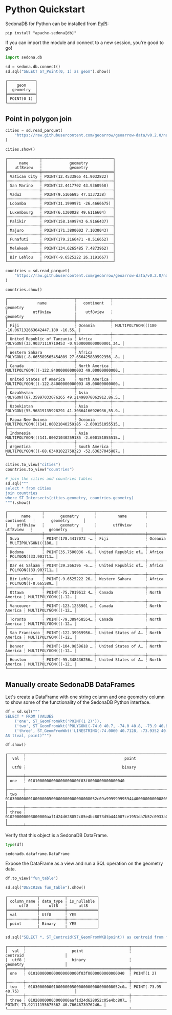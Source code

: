<!---
  Licensed to the Apache Software Foundation (ASF) under one
  or more contributor license agreements.  See the NOTICE file
  distributed with this work for additional information
  regarding copyright ownership.  The ASF licenses this file
  to you under the Apache License, Version 2.0 (the
  "License"); you may not use this file except in compliance
  with the License.  You may obtain a copy of the License at

    http://www.apache.org/licenses/LICENSE-2.0

  Unless required by applicable law or agreed to in writing,
  software distributed under the License is distributed on an
  "AS IS" BASIS, WITHOUT WARRANTIES OR CONDITIONS OF ANY
  KIND, either express or implied.  See the License for the
  specific language governing permissions and limitations
  under the License.
-->

# Python Quickstart

SedonaDB for Python can be installed from [PyPI](https://pypi.org):

```shell
pip install "apache-sedona[db]"
```

If you can import the module and connect to a new session, you're good to go!


```python
import sedona.db

sd = sedona.db.connect()
sd.sql("SELECT ST_Point(0, 1) as geom").show()
```

    ┌────────────┐
    │    geom    │
    │  geometry  │
    ╞════════════╡
    │ POINT(0 1) │
    └────────────┘


## Point in polygon join


```python
cities = sd.read_parquet(
    "https://raw.githubusercontent.com/geoarrow/geoarrow-data/v0.2.0/natural-earth/files/natural-earth_cities_geo.parquet"
)
```


```python
cities.show()
```

    ┌──────────────┬───────────────────────────────┐
    │     name     ┆            geometry           │
    │   utf8view   ┆            geometry           │
    ╞══════════════╪═══════════════════════════════╡
    │ Vatican City ┆ POINT(12.4533865 41.9032822)  │
    ├╌╌╌╌╌╌╌╌╌╌╌╌╌╌┼╌╌╌╌╌╌╌╌╌╌╌╌╌╌╌╌╌╌╌╌╌╌╌╌╌╌╌╌╌╌╌┤
    │ San Marino   ┆ POINT(12.4417702 43.9360958)  │
    ├╌╌╌╌╌╌╌╌╌╌╌╌╌╌┼╌╌╌╌╌╌╌╌╌╌╌╌╌╌╌╌╌╌╌╌╌╌╌╌╌╌╌╌╌╌╌┤
    │ Vaduz        ┆ POINT(9.5166695 47.1337238)   │
    ├╌╌╌╌╌╌╌╌╌╌╌╌╌╌┼╌╌╌╌╌╌╌╌╌╌╌╌╌╌╌╌╌╌╌╌╌╌╌╌╌╌╌╌╌╌╌┤
    │ Lobamba      ┆ POINT(31.1999971 -26.4666675) │
    ├╌╌╌╌╌╌╌╌╌╌╌╌╌╌┼╌╌╌╌╌╌╌╌╌╌╌╌╌╌╌╌╌╌╌╌╌╌╌╌╌╌╌╌╌╌╌┤
    │ Luxembourg   ┆ POINT(6.1300028 49.6116604)   │
    ├╌╌╌╌╌╌╌╌╌╌╌╌╌╌┼╌╌╌╌╌╌╌╌╌╌╌╌╌╌╌╌╌╌╌╌╌╌╌╌╌╌╌╌╌╌╌┤
    │ Palikir      ┆ POINT(158.1499743 6.9166437)  │
    ├╌╌╌╌╌╌╌╌╌╌╌╌╌╌┼╌╌╌╌╌╌╌╌╌╌╌╌╌╌╌╌╌╌╌╌╌╌╌╌╌╌╌╌╌╌╌┤
    │ Majuro       ┆ POINT(171.3800002 7.1030043)  │
    ├╌╌╌╌╌╌╌╌╌╌╌╌╌╌┼╌╌╌╌╌╌╌╌╌╌╌╌╌╌╌╌╌╌╌╌╌╌╌╌╌╌╌╌╌╌╌┤
    │ Funafuti     ┆ POINT(179.2166471 -8.516652)  │
    ├╌╌╌╌╌╌╌╌╌╌╌╌╌╌┼╌╌╌╌╌╌╌╌╌╌╌╌╌╌╌╌╌╌╌╌╌╌╌╌╌╌╌╌╌╌╌┤
    │ Melekeok     ┆ POINT(134.6265485 7.4873962)  │
    ├╌╌╌╌╌╌╌╌╌╌╌╌╌╌┼╌╌╌╌╌╌╌╌╌╌╌╌╌╌╌╌╌╌╌╌╌╌╌╌╌╌╌╌╌╌╌┤
    │ Bir Lehlou   ┆ POINT(-9.6525222 26.1191667)  │
    └──────────────┴───────────────────────────────┘



```python
countries = sd.read_parquet(
    "https://raw.githubusercontent.com/geoarrow/geoarrow-data/v0.2.0/natural-earth/files/natural-earth_countries_geo.parquet"
)
```


```python
countries.show()
```

    ┌─────────────────────────────┬───────────────┬────────────────────────────────────────────────────┐
    │             name            ┆   continent   ┆                      geometry                      │
    │           utf8view          ┆    utf8view   ┆                      geometry                      │
    ╞═════════════════════════════╪═══════════════╪════════════════════════════════════════════════════╡
    │ Fiji                        ┆ Oceania       ┆ MULTIPOLYGON(((180 -16.067132663642447,180 -16.55… │
    ├╌╌╌╌╌╌╌╌╌╌╌╌╌╌╌╌╌╌╌╌╌╌╌╌╌╌╌╌╌┼╌╌╌╌╌╌╌╌╌╌╌╌╌╌╌┼╌╌╌╌╌╌╌╌╌╌╌╌╌╌╌╌╌╌╌╌╌╌╌╌╌╌╌╌╌╌╌╌╌╌╌╌╌╌╌╌╌╌╌╌╌╌╌╌╌╌╌╌┤
    │ United Republic of Tanzania ┆ Africa        ┆ POLYGON((33.90371119710453 -0.9500000000000001,34… │
    ├╌╌╌╌╌╌╌╌╌╌╌╌╌╌╌╌╌╌╌╌╌╌╌╌╌╌╌╌╌┼╌╌╌╌╌╌╌╌╌╌╌╌╌╌╌┼╌╌╌╌╌╌╌╌╌╌╌╌╌╌╌╌╌╌╌╌╌╌╌╌╌╌╌╌╌╌╌╌╌╌╌╌╌╌╌╌╌╌╌╌╌╌╌╌╌╌╌╌┤
    │ Western Sahara              ┆ Africa        ┆ POLYGON((-8.665589565454809 27.656425889592356,-8… │
    ├╌╌╌╌╌╌╌╌╌╌╌╌╌╌╌╌╌╌╌╌╌╌╌╌╌╌╌╌╌┼╌╌╌╌╌╌╌╌╌╌╌╌╌╌╌┼╌╌╌╌╌╌╌╌╌╌╌╌╌╌╌╌╌╌╌╌╌╌╌╌╌╌╌╌╌╌╌╌╌╌╌╌╌╌╌╌╌╌╌╌╌╌╌╌╌╌╌╌┤
    │ Canada                      ┆ North America ┆ MULTIPOLYGON(((-122.84000000000003 49.00000000000… │
    ├╌╌╌╌╌╌╌╌╌╌╌╌╌╌╌╌╌╌╌╌╌╌╌╌╌╌╌╌╌┼╌╌╌╌╌╌╌╌╌╌╌╌╌╌╌┼╌╌╌╌╌╌╌╌╌╌╌╌╌╌╌╌╌╌╌╌╌╌╌╌╌╌╌╌╌╌╌╌╌╌╌╌╌╌╌╌╌╌╌╌╌╌╌╌╌╌╌╌┤
    │ United States of America    ┆ North America ┆ MULTIPOLYGON(((-122.84000000000003 49.00000000000… │
    ├╌╌╌╌╌╌╌╌╌╌╌╌╌╌╌╌╌╌╌╌╌╌╌╌╌╌╌╌╌┼╌╌╌╌╌╌╌╌╌╌╌╌╌╌╌┼╌╌╌╌╌╌╌╌╌╌╌╌╌╌╌╌╌╌╌╌╌╌╌╌╌╌╌╌╌╌╌╌╌╌╌╌╌╌╌╌╌╌╌╌╌╌╌╌╌╌╌╌┤
    │ Kazakhstan                  ┆ Asia          ┆ POLYGON((87.35997033076265 49.21498078062912,86.5… │
    ├╌╌╌╌╌╌╌╌╌╌╌╌╌╌╌╌╌╌╌╌╌╌╌╌╌╌╌╌╌┼╌╌╌╌╌╌╌╌╌╌╌╌╌╌╌┼╌╌╌╌╌╌╌╌╌╌╌╌╌╌╌╌╌╌╌╌╌╌╌╌╌╌╌╌╌╌╌╌╌╌╌╌╌╌╌╌╌╌╌╌╌╌╌╌╌╌╌╌┤
    │ Uzbekistan                  ┆ Asia          ┆ POLYGON((55.96819135928291 41.30864166926936,55.9… │
    ├╌╌╌╌╌╌╌╌╌╌╌╌╌╌╌╌╌╌╌╌╌╌╌╌╌╌╌╌╌┼╌╌╌╌╌╌╌╌╌╌╌╌╌╌╌┼╌╌╌╌╌╌╌╌╌╌╌╌╌╌╌╌╌╌╌╌╌╌╌╌╌╌╌╌╌╌╌╌╌╌╌╌╌╌╌╌╌╌╌╌╌╌╌╌╌╌╌╌┤
    │ Papua New Guinea            ┆ Oceania       ┆ MULTIPOLYGON(((141.00021040259185 -2.600151055515… │
    ├╌╌╌╌╌╌╌╌╌╌╌╌╌╌╌╌╌╌╌╌╌╌╌╌╌╌╌╌╌┼╌╌╌╌╌╌╌╌╌╌╌╌╌╌╌┼╌╌╌╌╌╌╌╌╌╌╌╌╌╌╌╌╌╌╌╌╌╌╌╌╌╌╌╌╌╌╌╌╌╌╌╌╌╌╌╌╌╌╌╌╌╌╌╌╌╌╌╌┤
    │ Indonesia                   ┆ Asia          ┆ MULTIPOLYGON(((141.00021040259185 -2.600151055515… │
    ├╌╌╌╌╌╌╌╌╌╌╌╌╌╌╌╌╌╌╌╌╌╌╌╌╌╌╌╌╌┼╌╌╌╌╌╌╌╌╌╌╌╌╌╌╌┼╌╌╌╌╌╌╌╌╌╌╌╌╌╌╌╌╌╌╌╌╌╌╌╌╌╌╌╌╌╌╌╌╌╌╌╌╌╌╌╌╌╌╌╌╌╌╌╌╌╌╌╌┤
    │ Argentina                   ┆ South America ┆ MULTIPOLYGON(((-68.63401022758323 -52.63637045887… │
    └─────────────────────────────┴───────────────┴────────────────────────────────────────────────────┘



```python
cities.to_view("cities")
countries.to_view("countries")
```


```python
# join the cities and countries tables
sd.sql("""
select * from cities
join countries
where ST_Intersects(cities.geometry, countries.geometry)
""").show()
```

    ┌───────────────┬──────────────────────┬─────────────────────┬───────────────┬─────────────────────┐
    │      name     ┆       geometry       ┆         name        ┆   continent   ┆       geometry      │
    │    utf8view   ┆       geometry       ┆       utf8view      ┆    utf8view   ┆       geometry      │
    ╞═══════════════╪══════════════════════╪═════════════════════╪═══════════════╪═════════════════════╡
    │ Suva          ┆ POINT(178.4417073 -… ┆ Fiji                ┆ Oceania       ┆ MULTIPOLYGON(((180… │
    ├╌╌╌╌╌╌╌╌╌╌╌╌╌╌╌┼╌╌╌╌╌╌╌╌╌╌╌╌╌╌╌╌╌╌╌╌╌╌┼╌╌╌╌╌╌╌╌╌╌╌╌╌╌╌╌╌╌╌╌╌┼╌╌╌╌╌╌╌╌╌╌╌╌╌╌╌┼╌╌╌╌╌╌╌╌╌╌╌╌╌╌╌╌╌╌╌╌╌┤
    │ Dodoma        ┆ POINT(35.7500036 -6… ┆ United Republic of… ┆ Africa        ┆ POLYGON((33.903711… │
    ├╌╌╌╌╌╌╌╌╌╌╌╌╌╌╌┼╌╌╌╌╌╌╌╌╌╌╌╌╌╌╌╌╌╌╌╌╌╌┼╌╌╌╌╌╌╌╌╌╌╌╌╌╌╌╌╌╌╌╌╌┼╌╌╌╌╌╌╌╌╌╌╌╌╌╌╌┼╌╌╌╌╌╌╌╌╌╌╌╌╌╌╌╌╌╌╌╌╌┤
    │ Dar es Salaam ┆ POINT(39.266396 -6.… ┆ United Republic of… ┆ Africa        ┆ POLYGON((33.903711… │
    ├╌╌╌╌╌╌╌╌╌╌╌╌╌╌╌┼╌╌╌╌╌╌╌╌╌╌╌╌╌╌╌╌╌╌╌╌╌╌┼╌╌╌╌╌╌╌╌╌╌╌╌╌╌╌╌╌╌╌╌╌┼╌╌╌╌╌╌╌╌╌╌╌╌╌╌╌┼╌╌╌╌╌╌╌╌╌╌╌╌╌╌╌╌╌╌╌╌╌┤
    │ Bir Lehlou    ┆ POINT(-9.6525222 26… ┆ Western Sahara      ┆ Africa        ┆ POLYGON((-8.665589… │
    ├╌╌╌╌╌╌╌╌╌╌╌╌╌╌╌┼╌╌╌╌╌╌╌╌╌╌╌╌╌╌╌╌╌╌╌╌╌╌┼╌╌╌╌╌╌╌╌╌╌╌╌╌╌╌╌╌╌╌╌╌┼╌╌╌╌╌╌╌╌╌╌╌╌╌╌╌┼╌╌╌╌╌╌╌╌╌╌╌╌╌╌╌╌╌╌╌╌╌┤
    │ Ottawa        ┆ POINT(-75.7019612 4… ┆ Canada              ┆ North America ┆ MULTIPOLYGON(((-12… │
    ├╌╌╌╌╌╌╌╌╌╌╌╌╌╌╌┼╌╌╌╌╌╌╌╌╌╌╌╌╌╌╌╌╌╌╌╌╌╌┼╌╌╌╌╌╌╌╌╌╌╌╌╌╌╌╌╌╌╌╌╌┼╌╌╌╌╌╌╌╌╌╌╌╌╌╌╌┼╌╌╌╌╌╌╌╌╌╌╌╌╌╌╌╌╌╌╌╌╌┤
    │ Vancouver     ┆ POINT(-123.1235901 … ┆ Canada              ┆ North America ┆ MULTIPOLYGON(((-12… │
    ├╌╌╌╌╌╌╌╌╌╌╌╌╌╌╌┼╌╌╌╌╌╌╌╌╌╌╌╌╌╌╌╌╌╌╌╌╌╌┼╌╌╌╌╌╌╌╌╌╌╌╌╌╌╌╌╌╌╌╌╌┼╌╌╌╌╌╌╌╌╌╌╌╌╌╌╌┼╌╌╌╌╌╌╌╌╌╌╌╌╌╌╌╌╌╌╌╌╌┤
    │ Toronto       ┆ POINT(-79.389458554… ┆ Canada              ┆ North America ┆ MULTIPOLYGON(((-12… │
    ├╌╌╌╌╌╌╌╌╌╌╌╌╌╌╌┼╌╌╌╌╌╌╌╌╌╌╌╌╌╌╌╌╌╌╌╌╌╌┼╌╌╌╌╌╌╌╌╌╌╌╌╌╌╌╌╌╌╌╌╌┼╌╌╌╌╌╌╌╌╌╌╌╌╌╌╌┼╌╌╌╌╌╌╌╌╌╌╌╌╌╌╌╌╌╌╌╌╌┤
    │ San Francisco ┆ POINT(-122.39959956… ┆ United States of A… ┆ North America ┆ MULTIPOLYGON(((-12… │
    ├╌╌╌╌╌╌╌╌╌╌╌╌╌╌╌┼╌╌╌╌╌╌╌╌╌╌╌╌╌╌╌╌╌╌╌╌╌╌┼╌╌╌╌╌╌╌╌╌╌╌╌╌╌╌╌╌╌╌╌╌┼╌╌╌╌╌╌╌╌╌╌╌╌╌╌╌┼╌╌╌╌╌╌╌╌╌╌╌╌╌╌╌╌╌╌╌╌╌┤
    │ Denver        ┆ POINT(-104.9859618 … ┆ United States of A… ┆ North America ┆ MULTIPOLYGON(((-12… │
    ├╌╌╌╌╌╌╌╌╌╌╌╌╌╌╌┼╌╌╌╌╌╌╌╌╌╌╌╌╌╌╌╌╌╌╌╌╌╌┼╌╌╌╌╌╌╌╌╌╌╌╌╌╌╌╌╌╌╌╌╌┼╌╌╌╌╌╌╌╌╌╌╌╌╌╌╌┼╌╌╌╌╌╌╌╌╌╌╌╌╌╌╌╌╌╌╌╌╌┤
    │ Houston       ┆ POINT(-95.348436256… ┆ United States of A… ┆ North America ┆ MULTIPOLYGON(((-12… │
    └───────────────┴──────────────────────┴─────────────────────┴───────────────┴─────────────────────┘


## Manually create SedonaDB DataFrames

Let's create a DataFrame with one string column and one geometry column to show some of the functionality of the SedonaDB Python interface.


```python
df = sd.sql("""
SELECT * FROM (VALUES
    ('one', ST_GeomFromWkt('POINT(1 2)')),
    ('two', ST_GeomFromWkt('POLYGON((-74.0 40.7, -74.0 40.8, -73.9 40.8, -73.9 40.7, -74.0 40.7))')),
    ('three', ST_GeomFromWkt('LINESTRING(-74.0060 40.7128, -73.9352 40.7306, -73.8561 40.8484)')))
AS t(val, point)""")
```


```python
df.show()
```

    ┌───────┬──────────────────────────────────────────────────────────────────────────────────────────┐
    │  val  ┆                                           point                                          │
    │  utf8 ┆                                          binary                                          │
    ╞═══════╪══════════════════════════════════════════════════════════════════════════════════════════╡
    │ one   ┆ 0101000000000000000000f03f0000000000000040                                               │
    ├╌╌╌╌╌╌╌┼╌╌╌╌╌╌╌╌╌╌╌╌╌╌╌╌╌╌╌╌╌╌╌╌╌╌╌╌╌╌╌╌╌╌╌╌╌╌╌╌╌╌╌╌╌╌╌╌╌╌╌╌╌╌╌╌╌╌╌╌╌╌╌╌╌╌╌╌╌╌╌╌╌╌╌╌╌╌╌╌╌╌╌╌╌╌╌╌╌╌┤
    │ two   ┆ 0103000000010000000500000000000000008052c09a9999999959444000000000008052c06666666666664… │
    ├╌╌╌╌╌╌╌┼╌╌╌╌╌╌╌╌╌╌╌╌╌╌╌╌╌╌╌╌╌╌╌╌╌╌╌╌╌╌╌╌╌╌╌╌╌╌╌╌╌╌╌╌╌╌╌╌╌╌╌╌╌╌╌╌╌╌╌╌╌╌╌╌╌╌╌╌╌╌╌╌╌╌╌╌╌╌╌╌╌╌╌╌╌╌╌╌╌╌┤
    │ three ┆ 010200000003000000aaf1d24d628052c05e4bc8073d5b444007ce1951da7b52c0933a014d845d4440c286a… │
    └───────┴──────────────────────────────────────────────────────────────────────────────────────────┘


Verify that this object is a SedonaDB DataFrame.


```python
type(df)
```




    sedonadb.dataframe.DataFrame



Expose the DataFrame as a view and run a SQL operation on the geometry data.


```python
df.to_view("fun_table")
```


```python
sd.sql("DESCRIBE fun_table").show()
```

    ┌─────────────┬───────────┬─────────────┐
    │ column_name ┆ data_type ┆ is_nullable │
    │     utf8    ┆    utf8   ┆     utf8    │
    ╞═════════════╪═══════════╪═════════════╡
    │ val         ┆ Utf8      ┆ YES         │
    ├╌╌╌╌╌╌╌╌╌╌╌╌╌┼╌╌╌╌╌╌╌╌╌╌╌┼╌╌╌╌╌╌╌╌╌╌╌╌╌┤
    │ point       ┆ Binary    ┆ YES         │
    └─────────────┴───────────┴─────────────┘



```python
sd.sql("SELECT *, ST_Centroid(ST_GeomFromWKB(point)) as centroid from fun_table").show()
```

    ┌───────┬─────────────────────────────────────────────┬────────────────────────────────────────────┐
    │  val  ┆                    point                    ┆                  centroid                  │
    │  utf8 ┆                    binary                   ┆                  geometry                  │
    ╞═══════╪═════════════════════════════════════════════╪════════════════════════════════════════════╡
    │ one   ┆ 0101000000000000000000f03f0000000000000040  ┆ POINT(1 2)                                 │
    ├╌╌╌╌╌╌╌┼╌╌╌╌╌╌╌╌╌╌╌╌╌╌╌╌╌╌╌╌╌╌╌╌╌╌╌╌╌╌╌╌╌╌╌╌╌╌╌╌╌╌╌╌╌┼╌╌╌╌╌╌╌╌╌╌╌╌╌╌╌╌╌╌╌╌╌╌╌╌╌╌╌╌╌╌╌╌╌╌╌╌╌╌╌╌╌╌╌╌┤
    │ two   ┆ 0103000000010000000500000000000000008052c0… ┆ POINT(-73.95 40.75)                        │
    ├╌╌╌╌╌╌╌┼╌╌╌╌╌╌╌╌╌╌╌╌╌╌╌╌╌╌╌╌╌╌╌╌╌╌╌╌╌╌╌╌╌╌╌╌╌╌╌╌╌╌╌╌╌┼╌╌╌╌╌╌╌╌╌╌╌╌╌╌╌╌╌╌╌╌╌╌╌╌╌╌╌╌╌╌╌╌╌╌╌╌╌╌╌╌╌╌╌╌┤
    │ three ┆ 010200000003000000aaf1d24d628052c05e4bc807… ┆ POINT(-73.92111155675562 40.7664673976246… │
    └───────┴─────────────────────────────────────────────┴────────────────────────────────────────────┘
